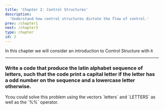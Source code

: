 ```yaml
---
title: 'Chapter 2: Control Structures'
description:
  'Understand how control structures dictate the flow of control.'
prev: /chapter1
next: /chapter3
type: chapter
id: 2
---
```



<exercise id="1" title="General Information">

In this chapter we will consider an introduction to Control Structure with `R`

</exercise>

<exercise id="2" title="A simple example of control structures" type = "slides">

<slides source="chapter2_01">
</slides>


</exercise>

<exercise id="3" title="Logical operators" type = "slides">

<slides source="chapter2_02">
</slides>

</exercise>

<exercise id = "4" title ="If/else statement" type = "slides">

<slides source="chapter2_03">
</slides>

</exercise>

<exercise id = "5" title ="Logical operators and If/else statement: Exercises">

---

### Write a code that produce the latin alphabet sequence of letters, such that the code print a capital letter if the letter has a odd number on the sequence and a lowercase letter otherwise.

<codeblock id="02_02">
Ycou could solve this problem using the vectors `letters` and `LETTERS` as well as the `%%` operator.
</codeblock>


</exercise>